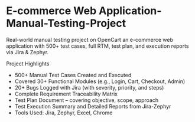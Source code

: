 # E-commerce Web Application-Manual-Testing-Project
Real-world manual testing project on OpenCart an e-commerce web application with 500+ test cases, full RTM, test plan, and execution reports via Jira & Zephyr.

Project Highlights

- 500+ Manual Test Cases Created and Executed
- Covered 30+ Functional Modules (e.g., Login, Cart, Checkout, Admin)
- 20+ Bugs Logged with Jira (with severity, priority, and steps)
- Complete Requirement Traceability Matrix
- Test Plan Document – covering objective, scope, approach
- Test Execution Summary and Detailed Reports from Jira-Zephyr
- Tools Used: Jira, Zephyr, Excel, Chrome 
